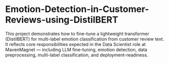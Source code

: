 # Emotion-Detection-in-Customer-Reviews-using-DistilBERT
This project demonstrates how to fine-tune a lightweight transformer (DistilBERT) for multi-label emotion classification from customer review text. It reflects core responsibilities expected in the Data Scientist role at MavenMagnet — including LLM fine-tuning, emotion detection, data preprocessing, multi-label classification, and deployment-readiness.
